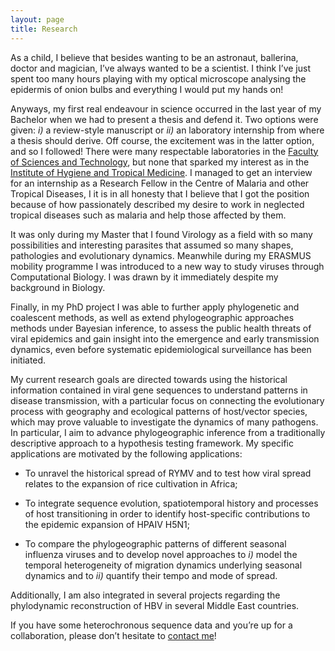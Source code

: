 ```yaml
---
layout: page
title: Research
---
```


As a child, I believe that besides wanting to be an astronaut, ballerina, doctor and magician, I’ve always wanted to be a scientist. I think I’ve just spent too many hours playing with my optical microscope analysing the epidermis of onion bulbs and everything I would put my hands on!

Anyways, my first real endeavour in science occurred in the last year of my Bachelor when we had to present a thesis and defend it. Two options were given: <i>i)</i> a review-style manuscript or <i>ii)</i> an laboratory internship from where a thesis should derive. Off course, the excitement was in the latter option, and so I followed! There were many respectable laboratories in the [Faculty of Sciences and Technology](http://www.fct.unl.pt/en/), but none that sparked my interest as in the [Institute of Hygiene and Tropical Medicine](http://www.ihmt.unl.pt/). I managed to get an interview for an internship as a Research Fellow in the Centre of Malaria and other Tropical Diseases, I it is in all honesty that I believe that I got the position because of how passionately described my desire to work in neglected tropical diseases such as malaria and help those affected by them.

It was only during my Master that I found Virology as a field with so many possibilities and interesting parasites that assumed so many shapes, pathologies and evolutionary dynamics. Meanwhile during my ERASMUS mobility programme I was introduced to a new way to study viruses through Computational Biology. I was drawn by it immediately despite my background in Biology. 

Finally, in my PhD project I was able to further apply phylogenetic and coalescent methods, as well as extend phylogeographic approaches methods under Bayesian inference, to assess the public health threats of viral epidemics and gain insight into the emergence and early transmission dynamics, even before systematic epidemiological surveillance has been initiated. 

My current research goals are directed towards using the historical information contained in viral gene sequences to understand patterns in disease transmission, with a particular focus on connecting the evolutionary process with geography and ecological patterns of host/vector species, which may prove valuable to investigate the dynamics of many pathogens. 
In particular, I aim to advance phylogeographic inference from a traditionally descriptive approach to a hypothesis testing framework. My specific applications are motivated by the following applications:

* To unravel the historical spread of RYMV and to test how viral spread relates to the expansion of rice cultivation in Africa;

* To integrate sequence evolution, spatiotemporal history and processes of host transitioning in order to identify host-specific contributions to the epidemic expansion of HPAIV H5N1;

* To compare the phylogeographic patterns of different seasonal influenza viruses and to develop novel approaches to <i>i)</i> model the temporal heterogeneity of migration dynamics underlying seasonal dynamics and to <i>ii)</i> quantify their tempo and mode of spread.

Additionally, I am also integrated in several projects regarding the phylodynamic reconstruction of HBV in several Middle East countries.

If you have some heterochronous sequence data and you’re up for a collaboration, please don’t hesitate to [contact me](https://www.google.com/recaptcha/mailhide/d?k=01RKQXgMiCn8dgvgHbVnzIPQ==&c=yAWm6xoNth1P87zR-8D3AIs1VdbTphSgX6CyOpHw4odFLGn6SO_x_4VJTao_19E0)!